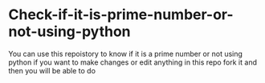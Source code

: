 # Check-if-it-is-prime-number-or-not-using-python
You can use this repoistory to know if it is a prime number or not using python if you want to make changes or edit anything in this repo fork it and then you will be able to do
